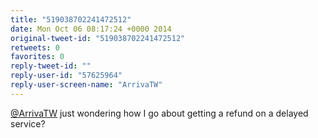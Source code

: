 ```yaml
---
title: "519038702241472512"
date: Mon Oct 06 08:17:24 +0000 2014
original-tweet-id: "519038702241472512"
retweets: 0
favorites: 0
reply-tweet-id: ""
reply-user-id: "57625964"
reply-user-screen-name: "ArrivaTW"
---
```

<a href="https://twitter.com/ArrivaTW">@ArrivaTW</a> just wondering how I go about getting a refund on a delayed service?
